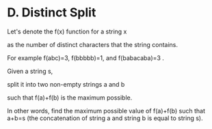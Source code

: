# D. Distinct Split

Let's denote the f(x) function for a string x

as the number of distinct characters that the string contains.

For example f(abc)=3, f(bbbbb)=1, and f(babacaba)=3 .

Given a string s,

split it into two non-empty strings a and b

such that f(a)+f(b) is the maximum possible.

In other words,
find the maximum possible value of f(a)+f(b)
such that a+b=s (the concatenation of string a and string b is equal to string s).

